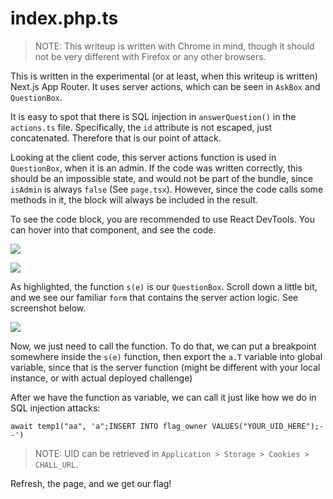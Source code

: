 # index.php.ts

> NOTE: This writeup is written with Chrome in mind, though it should not be very different with Firefox or any other browsers.

This is written in the experimental (or at least, when this writeup is written) Next.js App Router. It uses server actions, which can be seen in `AskBox` and `QuestionBox`.

It is easy to spot that there is SQL injection in `answerQuestion()` in the `actions.ts` file. Specifically, the `id` attribute is not escaped, just concatenated. Therefore that is our point of attack.

Looking at the client code, this server actions function is used in `QuestionBox`, when it is an admin. If the code was written correctly, this should be an impossible state, and would not be part of the bundle, since `isAdmin` is always `false` (See `page.tsx`). However, since the code calls some methods in it, the block will always be included in the result.

To see the code block, you are recommended to use React DevTools. You can hover into that component, and see the code.

![](https://i.imgur.com/zLXsGXt.png)

![](https://i.imgur.com/aWqCYdb.png)

As highlighted, the function `s(e)` is our `QuestionBox`. Scroll down a little bit, and we see our familiar `form` that contains the server action logic. See screenshot below.

![](https://i.imgur.com/FNAgR7Y.png)

Now, we just need to call the function. To do that, we can put a breakpoint somewhere inside the `s(e)` function, then export the `a.T` variable into global variable, since that is the server function (might be different with your local instance, or with actual deployed challenge)

After we have the function as variable, we can call it just like how we do in SQL injection attacks:

`await temp1("aa", 'a";INSERT INTO flag_owner VALUES("YOUR_UID_HERE");--')`

> NOTE: UID can be retrieved in `Application > Storage > Cookies > CHALL_URL`.

Refresh, the page, and we get our flag!
